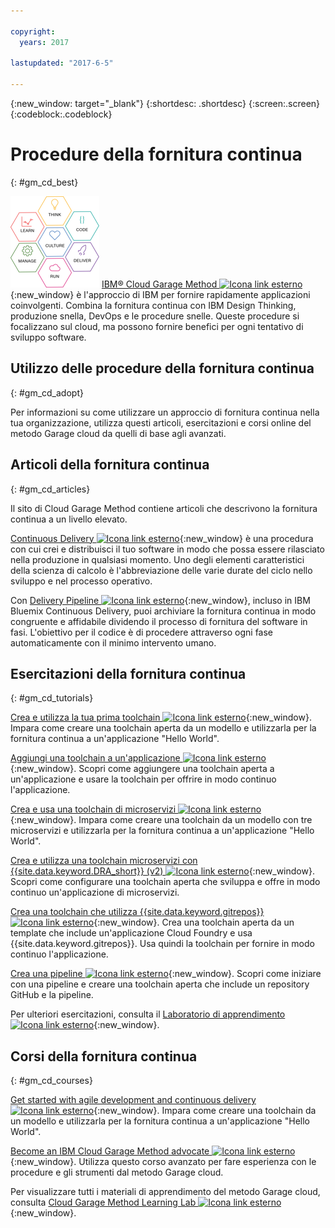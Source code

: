 ```yaml
---

copyright:
  years: 2017

lastupdated: "2017-6-5"

---
```

<!-- Copyright info at top of file: REQUIRED
    The copyright info is YAML content that must occur at the top of the MD file, before attributes are listed.
    It must be surrounded by 3 dashes.
    The value "years" can contain just one year or a two years separated by a comma. (years: 2014, 2016)
    Indentation as per the previous template must be preserved.
-->

{:new_window: target="_blank"}
{:shortdesc: .shortdesc}
{:screen:.screen}
{:codeblock:.codeblock}

# Procedure della fornitura continua
{: #gm_cd_best}

![Fasi di Garage Method](images/garage_method_phases.png)  [IBM&reg; Cloud Garage Method ![Icona link esterno](../../icons/launch-glyph.svg "Icona link esterno")](https://www.ibm.com/cloud/garage){:new_window} è l'approccio di IBM per fornire rapidamente applicazioni coinvolgenti. Combina la fornitura continua con IBM Design Thinking, produzione snella, DevOps e le procedure snelle. Queste procedure si focalizzano sul cloud, ma possono fornire benefici per ogni tentativo di sviluppo software.


## Utilizzo delle procedure della fornitura continua
{: #gm_cd_adopt}

Per informazioni su come utilizzare un approccio di fornitura continua nella tua organizzazione, utilizza questi articoli, esercitazioni e corsi online del metodo Garage cloud da quelli di base agli avanzati.

## Articoli della fornitura continua
{: #gm_cd_articles}

Il sito di Cloud Garage Method contiene articoli che descrivono la fornitura continua a un livello elevato.

[Continuous Delivery ![Icona link esterno](../../icons/launch-glyph.svg "Icona link esterno")](https://www.ibm.com/cloud/garage/content/deliver/tool_continuous_delivery/){:new_window} è una procedura con cui crei e distribuisci il tuo software in modo che possa essere rilasciato nella produzione in qualsiasi momento. Uno degli elementi caratteristici della scienza di calcolo è l'abbreviazione delle varie durate del ciclo nello sviluppo e nel processo operativo.

Con [Delivery Pipeline ![Icona link esterno](../../icons/launch-glyph.svg "Icona link esterno")](https://www.ibm.com/cloud/garage/content/deliver/tool_delivery_pipeline/){:new_window}, incluso in IBM Bluemix Continuous Delivery, puoi archiviare la fornitura continua in modo congruente e affidabile dividendo il processo di fornitura del software in fasi. L'obiettivo per il codice è di procedere attraverso ogni fase automaticamente con il minimo intervento umano.

## Esercitazioni della fornitura continua
{: #gm_cd_tutorials}

[Crea e utilizza la tua prima toolchain ![Icona link esterno](../../icons/launch-glyph.svg "Icona link esterno")](https://www.ibm.com/cloud/garage/tutorials/tutorial_toolchain_flow){:new_window}. Impara come creare una toolchain aperta da un modello e utilizzarla per la fornitura continua a un'applicazione "Hello World".

[Aggiungi una toolchain a un'applicazione ![Icona link esterno](../../icons/launch-glyph.svg "Icona link esterno")](https://www.ibm.com/cloud/garage/tutorials/tutorial_app_to_toolchain?=task1){:new_window}. Scopri come aggiungere una toolchain aperta a un'applicazione e usare la toolchain per offrire in modo continuo l'applicazione.

[Crea e usa una toolchain di microservizi ![Icona link esterno](../../icons/launch-glyph.svg "Icona link esterno")](https://www.ibm.com/cloud/garage/tutorials/tutorial_toolchain_microservices){:new_window}. Impara come creare una toolchain da un modello con tre microservizi e utilizzarla per la fornitura continua a un'applicazione "Hello World".

[Crea e utilizza una toolchain microservizi con {{site.data.keyword.DRA_short}} (v2) ![Icona link esterno](../../icons/launch-glyph.svg "Icona link esterno")](https://www.ibm.com/cloud/garage/tutorials/tutorial_toolchain_microservices_cd?task=1){:new_window}. Scopri come configurare una toolchain aperta che sviluppa e offre in modo continuo un'applicazione di microservizi.

[Crea una toolchain che utilizza {{site.data.keyword.gitrepos}} ![Icona link esterno](../../icons/launch-glyph.svg "Icona link esterno")](https://www.ibm.com/cloud/garage/tutorials/tutorial_toolchain_cfv2){:new_window}. Crea una toolchain aperta da un template che include un'applicazione Cloud Foundry e usa {{site.data.keyword.gitrepos}}. Usa quindi la toolchain per fornire in modo continuo l'applicazione.

[Crea una pipeline ![Icona link esterno](../../icons/launch-glyph.svg "Icona link esterno")](https://www.ibm.com/cloud/garage/tutorials/tutorial_first_pipeline){:new_window}. Scopri come iniziare con una pipeline e creare una toolchain aperta che include un repository GitHub e la pipeline.

Per ulteriori esercitazioni, consulta il [Laboratorio di apprendimento ![Icona link esterno](../../icons/launch-glyph.svg "Icona link esterno")](https://www.ibm.com/cloud/garage/category/courses){:new_window}.

## Corsi della fornitura continua
{: #gm_cd_courses}

[Get started with agile development and continuous delivery ![Icona link esterno](../../icons/launch-glyph.svg "Icona link esterno")](https://www.ibm.com/cloud/garage/content/course/get_started_agile_cd){:new_window}. Impara come creare una toolchain da un modello e utilizzarla per la fornitura continua a un'applicazione "Hello World".

[Become an IBM Cloud Garage Method advocate ![Icona link esterno](../../icons/launch-glyph.svg "Icona link esterno")](https://www.ibm.com/cloud/garage/content/course/gm_advocate){:new_window}. Utilizza questo corso avanzato per fare esperienza con le procedure e gli strumenti dal metodo Garage cloud.

Per visualizzare tutti i materiali di apprendimento del metodo Garage cloud, consulta [Cloud Garage Method Learning Lab ![Icona link esterno](../../icons/launch-glyph.svg "Icona link esterno")](https://www.ibm.com/cloud/garage/category/courses){:new_window}.
